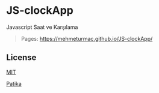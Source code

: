 # JS-clockApp
Javascript Saat ve Karşılama

> Pages: https://mehmeturmac.github.io/JS-clockApp/

## License
[MIT](https://choosealicense.com/licenses/mit/)

[Patika](https://www.patika.dev)
